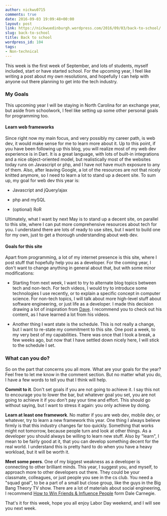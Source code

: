 ```yaml
---
author: nickwu0715
comments: true
date: 2016-09-03 19:09:48+00:00
layout: post
link: https://nickwuedinburgh.wordpress.com/2016/09/03/back-to-school/
slug: back-to-school
title: Back to school
wordpress_id: 104
tags:
- Non-technical
---
```


This week is the first week of September, and lots of students, myself included, start or have started school. For the upcoming year, I feel like writing a post about my own resolutions, and hopefully I can help with anyone out there planning to get into the tech industry.



### My Goals



This upcoming year I will be staying in North Carolina for an exchange year, but aside from schoolwork, I feel like setting up some other personal goals for programming too.



#### Learn web frameworks



Since right now my main focus, and very possibly my career path, is web dev, it would make sense for me to learn more about it. Up to this point, if you have been following up this blog, you will realize most of my web dev experience is in Dart. It is a great language, with lots of built-in integrations and a nice object-oriented model, but realistically most of the websites today runs on Javascript or php, and I have not have much exposure to any of them. Also, after leaving Google, a lot of the resources are not that nicely knitted anymore, so I need to learn a lot to stand up a decent site. To sum up, my goal for web dev this year is:




    
  * Javascript and jQuery/ajax

    
  * php and mySQL

    
  * (optional) RoR



Ultimately, what I want by next May is to stand up a decent site, on parallel to this site, where I can put more comprehensive resources about tech for you. I understand there are lots of ready to use sites, but I want to build one for my own, just to get a thorough understanding about web dev.



#### Goals for this site



Apart from programming, a lot of my internet presence is this site, where I post stuff that hopefully help you as a developer. For the coming year, I don't want to change anything in general about that, but with some minor modifications:




    
  * Starting from next week, I want to try to alternate blog topics between tech and non-tech. For tech videos, I would try to introduce some technologies I use recently, or to explain a specific concept in computer science. For non-tech topics, I will talk about more high-level stuff about software engineering, or just life as a developer. I made this decision drawing a lot of inspiration from [Dave](https://www.youtube.com/channel/UCu44AnfqsP-sRxmZHdnhblw). I recommend you to check out his content, as I have learned a lot from his videos.

    
  * Another thing I want state is the schedule. This is not really a change, but I want to re-state my commitment to this site. One post a week, to my very best of my capabilities. There was once that I took a break, a few weeks ago, but now that I have settled down nicely here, I will stick to the schedule I set.





### What can you do?



So on the part that concerns you all more. What are your goals for the year? Feel free to let me know in the comment section. But no matter what you do, I have a few words to tell you that I think will help.

**Commit to it**. Don't set goals if you are not going to achieve it. I say this not to encourage you to lower the bar, but whatever goal you set, you are not going to achieve it if you don't pay your time and effort. This should go without saying, but I want to stress it again: you only achieve by doing.

**Learn at least one framework**. No matter if you are web dev, mobile dev, or whatever, try to learn a new framework this year. One thing I always believe firmly is that this industry changes far too quickly. Something that works might not tomorrow, because people turn and look at other things. As a developer you should always be willing to learn new stuff. Also by "learn", I mean to be fairly good at it, that you can develop something decent for the real world. I understand this is pretty hard to do when you have a heavy workload, but it will be worth it.

**Meet some peers**. One of my biggest weakness as a developer is connecting to other brilliant minds. This year, I suggest you, and myself, to approach more to other developers out there. They could be your classmate, colleagues, or just people you see in the cs club. You need a "squad goal", to be a part of a small but close group, like the guys in the Big Bang Theory TV show. There are a lot of materials about social engineering, I recommend [How to Win Friends & Influence People](https://www.amazon.com/gp/product/0671027034/ref=oh_aui_detailpage_o06_s00?ie=UTF8&psc=1) form Dale Carnegie.

That's it for this week, hope you all enjoy Labor Day weekend, and I will see you next week.
